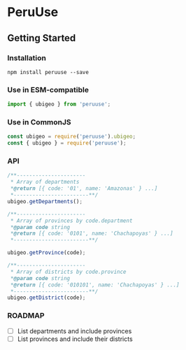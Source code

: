 # PeruUse

## Getting Started

### Installation

```console
npm install peruuse --save
```

### Use in **ESM-compatible**

```js
import { ubigeo } from 'peruuse';
```

### Use in **CommonJS**

```js
const ubigeo = require('peruuse').ubigeo;
const { ubigeo } = require('peruuse');
```

### API

```js
/**----------------------
 * Array of departments
 *@return [{ code: '01', name: 'Amazonas' } ...]
 *------------------------**/
ubigeo.getDepartments();

/**----------------------
 * Array of provinces by code.department
 *@param code string
 *@return [{ code: '0101', name: 'Chachapoyas' } ...]
 *------------------------**/

ubigeo.getProvince(code);

/**----------------------
 * Array of districts by code.province
 *@param code string
 *@return [{ code: '010101', name: 'Chachapoyas' } ...]
 *------------------------**/
ubigeo.getDistrict(code);
```

### ROADMAP

- [ ] List departments and include provinces
- [ ] List provinces and include their districts
